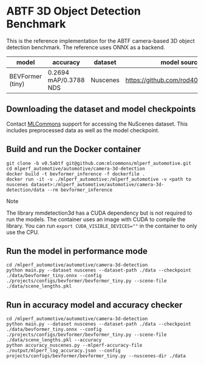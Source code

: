 # ABTF 3D Object Detection Benchmark

This is the reference implementation for the ABTF camera-based 3D object detection benchmark. The reference uses ONNX as a backend.

| model | accuracy | dataset | model source | precision |
| ---- | ---- | ---- | ---- | ---- |
| BEVFormer (tiny) | 0.2694 mAP/0.3788 NDS | Nuscenes | https://github.com/rod409/BEVFormer | fp32 |

## Downloading the dataset and model checkpoints

Contact [MLCommons](https://docs.google.com/forms/d/e/1FAIpQLSdUsbqaGcoIAxoNVrxpnkUKT03S1GbbPcUIAP3hKOeV7BCgKQ/viewform) support for accessing the NuScenes dataset. This includes preprocessed data as well as the model checkpoint.

## Build and run the Docker container

```
git clone -b v0.5abtf git@github.com:mlcommons/mlperf_automotive.git
cd mlperf_automotive/automotive/camera-3d-detection
docker build -t bevformer_inference -f dockerfile .
docker run -it -v ./mlperf_automotive:/mlperf_automotive -v <path to nuscenes dataset>:/mlperf_automotive/automotive/camera-3d-detection/data --rm bevformer_inference
```

> [!Note]
> The library mmdetection3d has a CUDA dependency but is not required to run the models. The container uses an image with CUDA to compile the library. You can run `export CUDA_VISIBLE_DEVICES=""` in the container to only use the CPU.


## Run the model in performance mode
```
cd /mlperf_automotive/automotive/camera-3d-detection
python main.py --dataset nuscenes --dataset-path ./data --checkpoint ./data/bevformer_tiny.onnx --config ./projects/configs/bevformer/bevformer_tiny.py --scene-file ./data/scene_lengths.pkl
```

## Run in accuracy model and accuracy checker
```
cd /mlperf_automotive/automotive/camera-3d-detection
python main.py --dataset nuscenes --dataset-path ./data --checkpoint ./data/bevformer_tiny.onnx --config ./projects/configs/bevformer/bevformer_tiny.py --scene-file ./data/scene_lengths.pkl --accuracy
python accuracy_nuscenes.py --mlperf-accuracy-file ./output/mlperf_log_accuracy.json --config projects/configs/bevformer/bevformer_tiny.py --nuscenes-dir ./data
```
